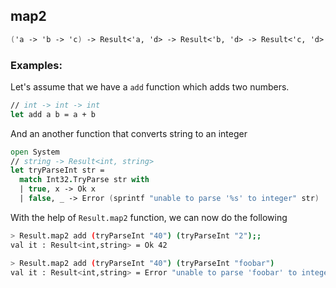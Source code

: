## map2

```fsharp
('a -> 'b -> 'c) -> Result<'a, 'd> -> Result<'b, 'd> -> Result<'c, 'd>
```

### Examples:

Let's assume that we have a `add` function which adds two numbers.

```fsharp
// int -> int -> int
let add a b = a + b
```

And an another function that converts string to an integer

```fsharp
open System
// string -> Result<int, string>
let tryParseInt str =
  match Int32.TryParse str with
  | true, x -> Ok x
  | false, _ -> Error (sprintf "unable to parse '%s' to integer" str)
```

With the help of `Result.map2` function, we can now do the following

```bash
> Result.map2 add (tryParseInt "40") (tryParseInt "2");;
val it : Result<int,string> = Ok 42
```

```bash
> Result.map2 add (tryParseInt "40") (tryParseInt "foobar")
val it : Result<int,string> = Error "unable to parse 'foobar' to integer"
```